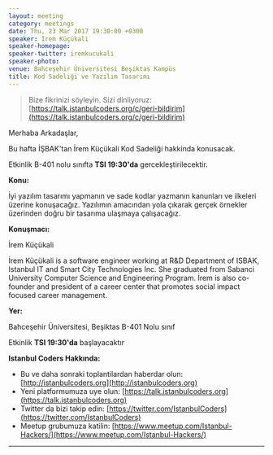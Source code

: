 ```yaml
---
layout: meeting
category: meetings
date: Thu, 23 Mar 2017 19:30:00 +0300
speaker: Irem Küçükali 
speaker-homepage:
speaker-twitter: iremkucukali
speaker-photo:
venue: Bahceşehir Üniversitesi Beşiktas Kampüs
title: Kod Sadeliği ve Yazılım Tasarımı
---
```


> Bize fikrinizi söyleyin. Sizi dinliyoruz: [https://talk.istanbulcoders.org/c/geri-bildirim](https://talk.istanbulcoders.org/c/geri-bildirim)

Merhaba Arkadaşlar,

Bu hafta İŞBAK'tan İrem Küçükali Kod Sadeliği hakkinda konusacak.



Etkinlik B-401 nolu sınıfta __TSI 19:30'da__ gercekleştirilecektir.

**Konu:**

İyi yazılım tasarımı yapmanın ve sade kodlar yazmanın kanunları ve ilkeleri üzerine konuşacağız. Yazılımın amacından yola çıkarak gerçek örnekler üzerinden doğru bir tasarıma ulaşmaya çalışacağız.

**Konuşmacı:**

İrem Küçükali

İrem Küçükali is a software engineer working at R&D Department of ISBAK, Istanbul IT and Smart City Technologies Inc. She graduated from Sabanci University Computer Science and Engineering Program. İrem is also co-founder and president of a career center that promotes social impact focused career management.


**Yer:**

Bahceşehir Üniversitesi, Beşiktas B-401 Nolu sınıf

Etkinlik __TSI 19:30'da__ başlayacaktır

**Istanbul Coders Hakkında:**

- Bu ve daha sonraki toplantilardan haberdar olun: [http://istanbulcoders.org](http://istanbulcoders.org)
- Yeni platformumuza uye olun: [https://talk.istanbulcoders.org](https://talk.istanbulcoders.org)
- Twitter da bizi takip edin: [https://twitter.com/IstanbulCoders](https://twitter.com/IstanbulCoders)
- Meetup grubumuza katilin: [https://www.meetup.com/Istanbul-Hackers/](https://www.meetup.com/Istanbul-Hackers/)

----

